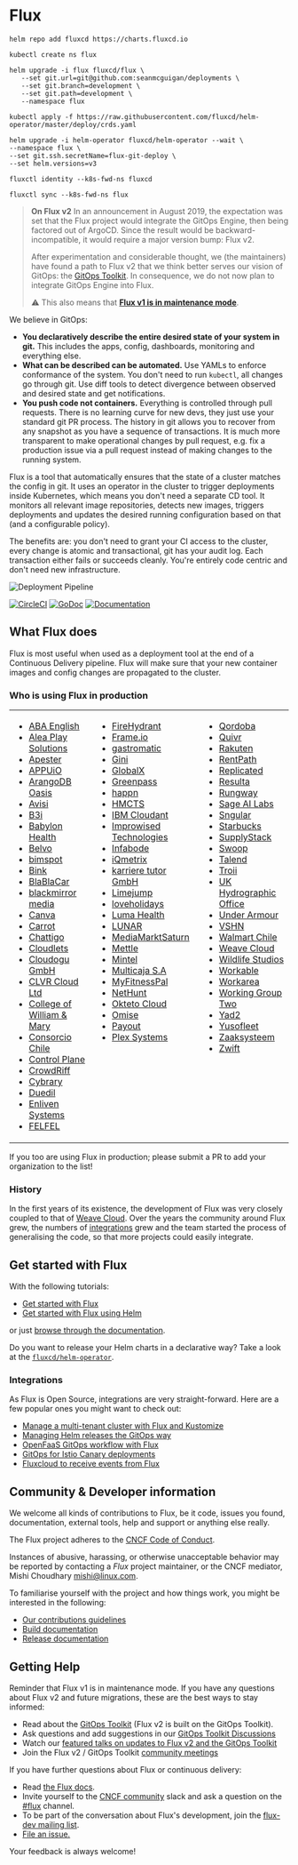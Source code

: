# Flux


```
helm repo add fluxcd https://charts.fluxcd.io

kubectl create ns flux

helm upgrade -i flux fluxcd/flux \
   --set git.url=git@github.com:seanmcguigan/deployments \
   --set git.branch=development \
   --set git.path=development \
   --namespace flux

kubectl apply -f https://raw.githubusercontent.com/fluxcd/helm-operator/master/deploy/crds.yaml

helm upgrade -i helm-operator fluxcd/helm-operator --wait \
--namespace flux \
--set git.ssh.secretName=flux-git-deploy \
--set helm.versions=v3

fluxctl identity --k8s-fwd-ns fluxcd

fluxctl sync --k8s-fwd-ns flux

```


> **On Flux v2** In an announcement in August 2019, the expectation
> was set that the Flux project would integrate the GitOps Engine,
> then being factored out of ArgoCD. Since the result would be
> backward-incompatible, it would require a major version bump: Flux
> v2.
>
> After experimentation and considerable thought, we (the maintainers)
> have found a path to Flux v2 that we think better serves our vision
> of GitOps: the [GitOps Toolkit](https://toolkit.fluxcd.io/). In
> consequence, we do not now plan to integrate GitOps Engine into
> Flux.
>
> :warning: This also means that **[Flux v1 is in maintenance mode](https://github.com/fluxcd/flux/issues/3320)**.

We believe in GitOps:

- **You declaratively describe the entire desired state of your
  system in git.** This includes the apps, config, dashboards,
  monitoring and everything else.
- **What can be described can be automated.** Use YAMLs to enforce
  conformance of the system. You don't need to run `kubectl`, all changes go
  through git. Use diff tools to detect divergence between observed and
  desired state and get notifications.
- **You push code not containers.** Everything is controlled through
  pull requests. There is no learning curve for new devs, they just use
  your standard git PR process. The history in git allows you to recover
  from any snapshot as you have a sequence of transactions. It is much
  more transparent to make operational changes by pull request, e.g.
  fix a production issue via a pull request instead of making changes to
  the running system.

Flux is a tool that automatically ensures that the state of a cluster
matches the config in git. It uses an operator in the cluster to trigger
deployments inside Kubernetes, which means you don't need a separate CD tool.
It monitors all relevant image repositories, detects new images, triggers
deployments and updates the desired running configuration based on that
(and a configurable policy).

The benefits are: you don't need to grant your CI access to the cluster, every
change is atomic and transactional, git has your audit log. Each transaction
either fails or succeeds cleanly. You're entirely code centric and don't need
new infrastructure.

![Deployment Pipeline](docs/_files/flux-cd-diagram.png)

[![CircleCI](https://circleci.com/gh/fluxcd/flux.svg?style=svg)](https://circleci.com/gh/fluxcd/flux)
[![GoDoc](https://godoc.org/github.com/fluxcd/flux?status.svg)](https://godoc.org/github.com/fluxcd/flux)
[![Documentation](https://img.shields.io/badge/latest-documentation-informational)](https://docs.fluxcd.io/en/latest/)

## What Flux does

Flux is most useful when used as a deployment tool at the end of a
Continuous Delivery pipeline. Flux will make sure that your new
container images and config changes are propagated to the cluster.

### Who is using Flux in production

<table><tr valign="top">
<td>

 - [ABA English](https://www.abaenglish.com)
 - [Alea Play Solutions](http://www.alea.com)
 - [Apester](https://apester.com)
 - [APPUiO](https://appuio.ch)
 - [ArangoDB Oasis](https://arangodb.com/managed-service)
 - [Avisi](https://avisi.nl)
 - [B3i](https://b3i.tech/)
 - [Babylon Health](https://www.babylonhealth.com/)
 - [Belvo](https://belvo.com/)
 - [bimspot](https://bimspot.io)
 - [Bink](https://bink.com)
 - [BlaBlaCar](https://www.blablacar.com/)
 - [blackmirror media](https://blackmirror.media)
 - [Canva](https://www.canva.com/)
 - [Carrot](https://carrot.com)
 - [Chattigo](https://chattigo.com)
 - [Cloudlets](https://cloudlets.io)
 - [Cloudogu GmbH](https://cloudogu.com)
 - [CLVR Cloud Ltd](https://clvr.cloud)
 - [College of William & Mary](https://www.wm.edu)
 - [Consorcio Chile](https://www.consorcio.cl)
 - [Control Plane](https://control-plane.io)
 - [CrowdRiff](https://crowdriff.com)
 - [Cybrary](https://cybrary.it)
 - [Duedil](https://www.duedil.com/)
 - [Enliven Systems](https://enliven.systems)
 - [FELFEL](https://felfel.ch/)

</td><td>

 - [FireHydrant](https://firehydrant.io)
 - [Frame.io](https://frame.io)
 - [gastromatic](https://www.gastromatic.de/)
 - [Gini](https://gini.net)
 - [GlobalX](https://globalx.com.au)
 - [Greenpass](https://www.greenpass.com.br/)
 - [happn](https://www.happn.com)
 - [HMCTS](https://www.gov.uk/government/organisations/hm-courts-and-tribunals-service)
 - [IBM Cloudant](https://www.ibm.com/cloud/cloudant)
 - [Improwised Technologies](https://www.improwised.com/)
 - [Infabode](https://infabode.com)
 - [iQmetrix](https://www.iqmetrix.com)
 - [karriere tutor GmbH](https://www.karrieretutor.de)
 - [Limejump](https://limejump.com)
 - [loveholidays](https://www.loveholidays.com/)
 - [Luma Health](https://lumahealth.io/)
 - [LUNAR](https://www.lunarway.com/)
 - [MediaMarktSaturn](https://www.mediamarktsaturn.com)
 - [Mettle](https://mettle.co.uk)
 - [Mintel](https://www.mintel.com)
 - [Multicaja S.A](https://www.multicaja.cl)
 - [MyFitnessPal](https://www.myfitnesspal.com)
 - [NetHunt](https://nethunt.com)
 - [Okteto Cloud](https://okteto.com/)
 - [Omise](https://www.omise.co)
 - [Payout](https://payout.one)
 - [Plex Systems](https://www.plex.com/)

</td><td>

 - [Qordoba](https://qordoba.com)
 - [Quivr](https://quivr.be)
 - [Rakuten](https://rakuten.com)
 - [RentPath](https://rentpath.com)
 - [Replicated](https://replicated.com)
 - [Resulta](https://resulta.com)
 - [Rungway](https://rungway.com)
 - [Sage AI Labs](https://www.sage.com)
 - [Sngular](https://www.sngular.com)
 - [Starbucks](https://www.starbucks.com/)
 - [SupplyStack](https://www.supplystack.com/)
 - [Swoop](https://www.swoopfunding.com)
 - [Talend](https://www.talend.com)
 - [Troii](https://troii.com/)
 - [UK Hydrographic Office](https://www.gov.uk/government/organisations/uk-hydrographic-office)
 - [Under Armour](https://www.underarmour.com)
 - [VSHN](https://vshn.ch)
 - [Walmart Chile](https://www.walmartchile.cl)
 - [Weave Cloud](https://cloud.weave.works)
 - [Wildlife Studios](https://wildlifestudios.com)
 - [Workable](https://www.workable.com)
 - [Workarea](https://www.workarea.com)
 - [Working Group Two](https://wgtwo.com)
 - [Yad2](https://yad2.co.il)
 - [Yusofleet](https://yusofleet.com)
 - [Zaaksysteem](https://zaaksysteem.nl)
 - [Zwift](https://zwift.com)

</td></tr></table>

If you too are using Flux in production; please submit a PR to add your organization to the list!

### History

In the first years of its existence, the development of Flux was very
closely coupled to that of [Weave
Cloud](https://www.weave.works/product/cloud/). Over the years the community
around Flux grew, the numbers of [integrations](#integrations) grew and
the team started the process of generalising the code, so that more projects
could easily integrate.

## Get started with Flux

With the following tutorials:

- [Get started with Flux](https://docs.fluxcd.io/en/latest/tutorials/get-started)
- [Get started with Flux using Helm](https://docs.fluxcd.io/en/latest/tutorials/get-started-helm)

or just [browse through the documentation](https://docs.fluxcd.io).

Do you want to release your Helm charts in a declarative way?
Take a look at the [`fluxcd/helm-operator`](https://github.com/fluxcd/helm-operator).

### Integrations

As Flux is Open Source, integrations are very straight-forward. Here are
a few popular ones you might want to check out:

- [Manage a multi-tenant cluster with Flux and Kustomize](https://github.com/fluxcd/multi-tenancy)
- [Managing Helm releases the GitOps way](https://github.com/fluxcd/helm-operator-get-started)
- [OpenFaaS GitOps workflow with Flux](https://github.com/stefanprodan/openfaas-flux)
- [GitOps for Istio Canary deployments](https://github.com/stefanprodan/gitops-istio)
- [Fluxcloud to receive events from Flux](https://github.com/topfreegames/fluxcloud)

## Community & Developer information

We welcome all kinds of contributions to Flux, be it code, issues you found,
documentation, external tools, help and support or anything else really.

The Flux project adheres to the [CNCF Code of
Conduct](https://github.com/cncf/foundation/blob/master/code-of-conduct.md).

Instances of abusive, harassing, or otherwise unacceptable behavior
may be reported by contacting a _Flux_ project maintainer, or the CNCF
mediator, Mishi Choudhary <mishi@linux.com>.

To familiarise yourself with the project and how things work, you might
be interested in the following:

- [Our contributions guidelines](CONTRIBUTING.md)
- [Build documentation](https://docs.fluxcd.io/en/latest/contributing/building)
- [Release documentation](internal/docs/releasing.md)

## <a name="help"></a>Getting Help

Reminder that Flux v1 is in maintenance mode. If you have any questions about Flux v2 and future migrations, these are the best ways to stay informed:

- Read about the [GitOps Toolkit](https://toolkit.fluxcd.io/) (Flux v2 is built on the GitOps Toolkit).
- Ask questions and add suggestions in our [GitOps Toolkit Discussions](https://github.com/fluxcd/toolkit/discussions)
- Watch our [featured talks on updates to Flux v2 and the GitOps Toolkit](https://fluxcd.io/community#featured-talks)
- Join the Flux v2 / GitOps Toolkit [community meetings](https://fluxcd.io/community/#meetings)

If you have further questions about Flux or continuous delivery:

- Read [the Flux docs](https://docs.fluxcd.io).
- Invite yourself to the <a href="https://slack.cncf.io" target="_blank">CNCF community</a>
  slack and ask a question on the [#flux](https://cloud-native.slack.com/messages/flux/)
  channel.
- To be part of the conversation about Flux's development, join the
  [flux-dev mailing list](https://lists.cncf.io/g/cncf-flux-dev).
- [File an issue.](https://github.com/fluxcd/flux/issues/new/choose)

Your feedback is always welcome!